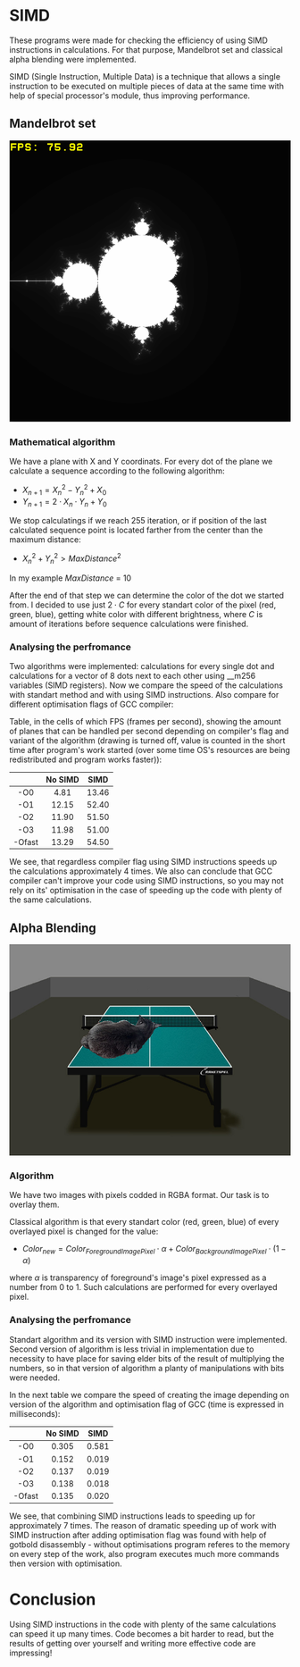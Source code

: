 # SIMD
These programs were made for checking the efficiency of using SIMD instructions in calculations. For that purpose, Mandelbrot set and classical alpha blending were implemented.

SIMD (Single Instruction, Multiple Data) is a technique that allows a single instruction to be executed on multiple pieces of data at the same time with help of special processor's module, thus improving performance. 

## Mandelbrot set

<img src="img/mandelbrot_img.png">

### Mathematical algorithm

We have a plane with X and Y coordinats. For every dot of the plane we calculate a sequence according to the following algorithm:
- $X_{n+1} = X_n^2 - Y_n^2 + X_0$
- $Y_{n+1} = 2 \cdot X_n \cdot Y_n + Y_0$

We stop calculatings if we reach 255 iteration, or if position of the last calculated sequence point is located farther from the center than the maximum distance:
- $X_{n}^2 + Y_{n}^2 > MaxDistance^2$

In my example $MaxDistance$ = 10

After the end of that step we can determine the color of the dot we started from. I decided to use just $2 \cdot C$ for every standart color of the pixel (red, green, blue), getting white color with different brightness, where $C$ is amount of iterations before sequence calculations were finished.

### Analysing the perfromance

Two algorithms were implemented: calculations for every single dot and calculations for a vector of 8 dots next to each other using __m256 variables (SIMD registers). Now we compare the speed of the calculations with standart method and with using SIMD instructions. Also compare for different optimisation flags of GCC compiler:

Table, in the cells of which FPS (frames per second), showing the amount of planes that can be handled per second depending on compiler's flag and variant of the algorithm (drawing is turned off, value is counted in the short time after program's work started (over some time OS's resources are being redistributed and program works faster)):

|             |     No SIMD       |       SIMD     |
| :------:    | :---------------: | :------------: | 
|    -O0      |      4.81         |     13.46      |
|    -O1      |      12.15        |     52.40      |
|    -O2      |      11.90        |     51.50      |
|    -O3      |      11.98        |     51.00      |
|   -Ofast    |      13.29        |     54.50      |

We see, that regardless compiler flag using SIMD instructions speeds up the calculations approximately 4 times. We also can conclude that GCC compiler can't improve your code using SIMD instructions, so you may not rely on its' optimisation in the case of speeding up the code with plenty of the same calculations.



## Alpha Blending


<img src="img/result.jpg">

### Algorithm

We have two images with pixels codded in RGBA format. Our task is to overlay them.

Classical algorithm is that every standart color (red, green, blue) of every overlayed pixel is changed for the value:

- $Color_{new} = Color_{ForegroundImagePixel} \cdot \alpha + Color_{BackgroundImagePixel} \cdot (1 - \alpha)$

where $\alpha$ is transparency of foreground's image's pixel expressed as a number from 0 to 1. Such calculations are performed for every overlayed pixel.

### Analysing the perfromance

Standart algorithm and its version with SIMD instruction were implemented. Second version of algorithm is less trivial in implementation due to necessity to have place for saving elder bits of the result of multiplying the numbers, so in that version of algorithm a planty of manipulations with bits were needed.


In the next table we compare the speed of creating the image depending on version of the algorithm and optimisation flag of GCC (time is expressed in milliseconds):

|             |     No SIMD       |       SIMD     |
| :------:    | :---------------: | :------------: | 
|    -O0      |      0.305        |     0.581      |
|    -O1      |      0.152        |     0.019      |
|    -O2      |      0.137        |     0.019      |
|    -O3      |      0.138        |     0.018      |
|   -Ofast    |      0.135        |     0.020      |

We see, that combining SIMD instructions leads to speeding up for approximately 7 times. The reason of dramatic speeding up of work with SIMD instruction after adding optimisation flag was found with help of gotbold disassembly - without optimisations program referes to the memory on every step of the work, also program executes much more commands then version with optimisation.


# Conclusion

Using SIMD instructions in the code with plenty of the same calculations can speed it up many times. Code becomes a bit harder to read, but the results of getting over yourself and writing more effective code are impressing!

